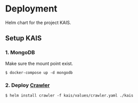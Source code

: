 # Deployment

Helm chart for the project KAIS.

## Setup KAIS

### 1. MongoDB

Make sure the mount point exist.

```
$ docker-compose up -d mongodb
```

### 2. Deploy [Crawler](https://github.com/AllenKd/sports_data_crawler)

```
$ helm install crawler -f kais/values/crawler.yaml ./kais
```
